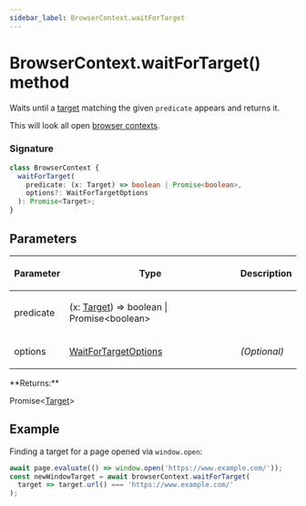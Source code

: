 ```yaml
---
sidebar_label: BrowserContext.waitForTarget
---
```


# BrowserContext.waitForTarget() method

Waits until a [target](./puppeteer.target.md) matching the given `predicate` appears and returns it.

This will look all open [browser contexts](./puppeteer.browsercontext.md).

### Signature

```typescript
class BrowserContext {
  waitForTarget(
    predicate: (x: Target) => boolean | Promise<boolean>,
    options?: WaitForTargetOptions
  ): Promise<Target>;
}
```

## Parameters

<table><thead><tr><th>

Parameter

</th><th>

Type

</th><th>

Description

</th></tr></thead>
<tbody><tr><td>

predicate

</td><td>

(x: [Target](./puppeteer.target.md)) =&gt; boolean \| Promise&lt;boolean&gt;

</td><td>

</td></tr>
<tr><td>

options

</td><td>

[WaitForTargetOptions](./puppeteer.waitfortargetoptions.md)

</td><td>

_(Optional)_

</td></tr>
</tbody></table>
**Returns:**

Promise&lt;[Target](./puppeteer.target.md)&gt;

## Example

Finding a target for a page opened via `window.open`:

```ts
await page.evaluate(() => window.open('https://www.example.com/'));
const newWindowTarget = await browserContext.waitForTarget(
  target => target.url() === 'https://www.example.com/'
);
```

